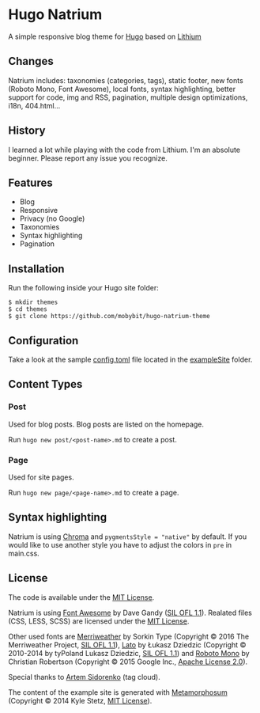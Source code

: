 # Hugo Natrium

A simple responsive blog theme for [Hugo](https://gohugo.io/) based on [Lithium](https://github.com/jrutheiser/hugo-lithium-theme.git)

## Changes

Natrium includes: taxonomies (categories, tags), static footer, new fonts (Roboto Mono, Font Awesome), local fonts, syntax highlighting, better support for code, img and RSS, pagination, multiple design optimizations, i18n, 404.html...

## History

I learned a lot while playing with the code from Lithium. I'm an absolute beginner. Please report any issue you recognize.

## Features

- Blog
- Responsive
- Privacy (no Google)
- Taxonomies
- Syntax highlighting
- Pagination

## Installation

Run the following inside your Hugo site folder:

```
$ mkdir themes
$ cd themes
$ git clone https://github.com/mobybit/hugo-natrium-theme
```

## Configuration

Take a look at the sample [config.toml](https://github.com/mobybit/hugo-natrium-theme/blob/master/exampleSite/config.toml)
file located in the [exampleSite](https://github.com/mobybit/hugo-natrium-theme/blob/master/exampleSite) folder.

## Content Types

### Post

Used for blog posts. Blog posts are listed on the homepage.

Run `hugo new post/<post-name>.md` to create a post.

### Page

Used for site pages.

Run `hugo new page/<page-name>.md` to create a page.

## Syntax highlighting

Natrium is using [Chroma](https://gohugo.io/content-management/syntax-highlighting/) and `pygmentsStyle = "native"` by default. If you would like to use another style you have to adjust the colors in `pre` in main.css.

## License

The code is available under the [MIT License](https://github.com/mobybit/hugo-natrium-theme/blob/master/LICENSE.md). 

Natrium is using [Font Awesome](http://fontawesome.io) by Dave Gandy ([SIL OFL 1.1](http://scripts.sil.org/OFL)). Realated files (CSS, LESS, SCSS) are licensed under the [MIT License](http://opensource.org/licenses/mit-license.html).

Other used fonts are [Merriweather](https://github.com/EbenSorkin/Merriweather) by Sorkin Type (Copyright © 2016 The Merriweather Project, [SIL OFL 1.1](http://scripts.sil.org/OFL)), [Lato](http://www.latofonts.com/) by Łukasz Dziedzic (Copyright © 2010-2014 by tyPoland Lukasz Dziedzic, [SIL OFL 1.1](http://scripts.sil.org/OFL)) and [Roboto Mono](https://github.com/google/roboto/) by Christian Robertson (Copyright © 2015 Google Inc., [Apache License 2.0](http://www.apache.org/licenses/LICENSE-2.0)).

Special thanks to [Artem Sidorenko](https://www.sidorenko.io/post/2017/07/nice-tagcloud-with-hugo/) (tag cloud).

The content of the example site is generated with [Metamorphosum](http://metaphorpsum.com/) (Copyright © 2014 Kyle Stetz, [MIT License](https://github.com/kylestetz/metaphorpsum/blob/master/LICENSE.md)).
